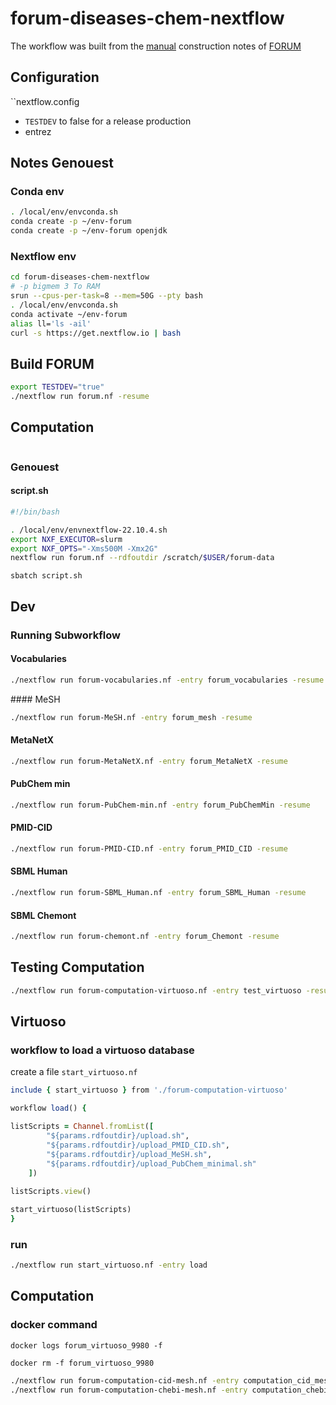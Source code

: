 # forum-diseases-chem-nextflow

The workflow was built from the [manual](https://gist.github.com/ofilangi/9c026c7f1b9ff3b38de3ee6153f15326) construction notes of [FORUM](https://github.com/eMetaboHUB/Forum-DiseasesChem/)

## Configuration

``nextflow.config

- `TESTDEV` to false for a release production
- entrez

## Notes Genouest

### Conda env

```bash
. /local/env/envconda.sh
conda create -p ~/env-forum
conda create -p ~/env-forum openjdk
```

### Nextflow env

```bash
cd forum-diseases-chem-nextflow
# -p bigmem 3 To RAM
srun --cpus-per-task=8 --mem=50G --pty bash
. /local/env/envconda.sh
conda activate ~/env-forum
alias ll='ls -ail'
curl -s https://get.nextflow.io | bash
```

## Build FORUM

```bash
export TESTDEV="true"
./nextflow run forum.nf -resume
```

## Computation

```bash

```

### Genouest

#### script.sh

```bash
#!/bin/bash

. /local/env/envnextflow-22.10.4.sh
export NXF_EXECUTOR=slurm
export NXF_OPTS="-Xms500M -Xmx2G" 
nextflow run forum.nf --rdfoutdir /scratch/$USER/forum-data
```

```sbatch script.sh```

## Dev

### Running Subworkflow

#### Vocabularies

```bash
./nextflow run forum-vocabularies.nf -entry forum_vocabularies -resume
```

#### MeSH

```bash
./nextflow run forum-MeSH.nf -entry forum_mesh -resume
```

#### MetaNetX

```bash
./nextflow run forum-MetaNetX.nf -entry forum_MetaNetX -resume
```

#### PubChem min

```bash
./nextflow run forum-PubChem-min.nf -entry forum_PubChemMin -resume
```

#### PMID-CID

```bash
./nextflow run forum-PMID-CID.nf -entry forum_PMID_CID -resume
```

#### SBML Human

```bash
./nextflow run forum-SBML_Human.nf -entry forum_SBML_Human -resume
```

#### SBML Chemont

```bash
./nextflow run forum-chemont.nf -entry forum_Chemont -resume
```

## Testing Computation

```bash
./nextflow run forum-computation-virtuoso.nf -entry test_virtuoso -resume
```

## Virtuoso

### workflow to load a virtuoso database

create a file `start_virtuoso.nf`

```rb
include { start_virtuoso } from './forum-computation-virtuoso'

workflow load() {

listScripts = Channel.fromList([
        "${params.rdfoutdir}/upload.sh",
        "${params.rdfoutdir}/upload_PMID_CID.sh",
        "${params.rdfoutdir}/upload_MeSH.sh",
        "${params.rdfoutdir}/upload_PubChem_minimal.sh"
    ])
    
listScripts.view()

start_virtuoso(listScripts) 
}
```
### run 

```bash
./nextflow run start_virtuoso.nf -entry load
```

## Computation

### docker command

```
docker logs forum_virtuoso_9980 -f
```

```
docker rm -f forum_virtuoso_9980
```


```bash
./nextflow run forum-computation-cid-mesh.nf -entry computation_cid_mesh
./nextflow run forum-computation-chebi-mesh.nf -entry computation_chebi_mesh
```